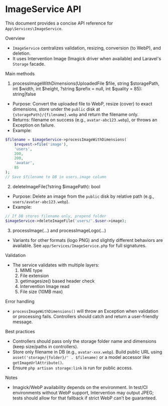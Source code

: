 # ImageService API

This document provides a concise API reference for `App\Services\ImageService`.

Overview
- `ImageService` centralizes validation, resizing, conversion (to WebP), and deletion.
- It uses Intervention Image (Imagick driver when available) and Laravel's `Storage` facade.

Main methods

1. processImageWithDimensions(UploadedFile $file, string $storagePath, int $width, int $height, ?string $prefix = null, int $quality = 85): string|false
- Purpose: Convert the uploaded file to WebP, resize (cover) to exact dimensions, store under the `public` disk at `{storagePath}/{filename}.webp` and return the filename only.
- Returns: filename on success (e.g., `avatar-abc123.webp`), or throws an Exception on failure.
- Example:
```php
$filename = $imageService->processImageWithDimensions(
    $request->file('image'),
    'users',
    200,
    200,
    'avatar',
    85
);
// Save $filename to DB in users.image column
```

2. deleteImageFile(?string $imagePath): bool
- Purpose: Delete an image from the `public` disk by relative path (e.g., `users/avatar-abc123.webp`).
- Example:
```php
// If DB stores filename only, prepend folder
$imageService->deleteImageFile('users/'.$user->image);
```

3. processImage(...) and processImageLogo(...)
- Variants for other formats (logo PNG) and slightly different behaviors are available. See `app/Services/ImageService.php` for full signatures.

Validation
- The service validates with multiple layers:
  1. MIME type
  2. File extension
  3. getimagesize() based header check
  4. Intervention Image read
  5. File size (10MB max)

Error handling
- `processImageWithDimensions()` will throw an Exception when validation or processing fails. Controllers should catch and return a user-friendly message.

Best practices
- Controllers should pass only the storage folder name and dimensions (keep size/paths in controllers).
- Store only filename in DB (e.g., `avatar-xxx.webp`). Build public URL using `asset('storage/{folder}/' . $filename)` or a model accessor like `getImageUrlAttribute()`.
- Ensure `php artisan storage:link` is run for public access.

Notes
- Imagick/WebP availability depends on the environment. In test/CI environments without WebP support, Intervention may output JPEG; tests should allow for that fallback if strict WebP can't be guaranteed.
